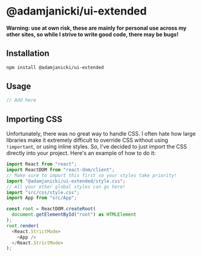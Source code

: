 # @adamjanicki/ui-extended

**Warning: use at own risk, these are mainly for personal use across my other sites, so while I strive to write good code, there may be bugs!**

## Installation

```bash
npm install @adamjanicki/ui-extended
```

## Usage

```ts
// Add here
```

## Importing CSS

Unfortunately, there was no great way to handle CSS. I often hate how large libraries make it extremely difficult to override CSS without using `!important`, or using inline styles. So, I've decided to just import the CSS directly into your project. Here's an example of how to do it:

```ts
import React from "react";
import ReactDOM from "react-dom/client";
// Make sure to import this first so your styles take priority!
import "@adamjanicki/ui-extended/style.css";
// All your other global styles can go here!
import "src/css/style.css";
import App from "src/App";

const root = ReactDOM.createRoot(
  document.getElementById("root") as HTMLElement
);
root.render(
  <React.StrictMode>
    <App />
  </React.StrictMode>
);
```
